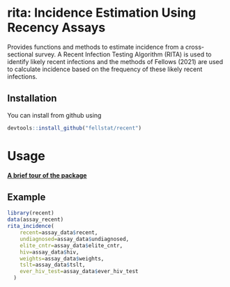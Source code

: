 
# rita: Incidence Estimation Using Recency Assays

<!-- badges: start -->
<!-- badges: end -->

Provides functions and methods to estimate incidence from a cross-sectional survey. A Recent Infection Testing Algorithm (RITA) is used to identify likely recent infections and the methods of Fellows (2021) are used to calculate incidence based on the frequency of these likely recent infections.

## Installation

You can install from github using

``` r
devtools::install_github("fellstat/recent")
```

# Usage

**[A brief tour of the package](https://fellstat.github.io/recent/articles/introduction.html)**

## Example

``` r
library(recent)
data(assay_recent)
rita_incidence(
    recent=assay_data$recent,
    undiagnosed=assay_data$undiagnosed,
    elite_cntr=assay_data$elite_cntr,
    hiv=assay_data$hiv,
    weights=assay_data$weights,
    tslt=assay_data$tslt,
    ever_hiv_test=assay_data$ever_hiv_test
  )
```

